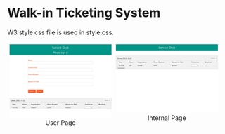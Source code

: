 # Walk-in Ticketing System

W3 style css file is used in style.css.

<div style="float: left; width:46%; padding: 5px">
  <img src="./image/user_page.PNG">
  <figcaption style="text-align: center">User Page</figcaption>
</div>
<div style="float: left; width:46%; padding: 5px">
  <img src="./image/internal_page.PNG">
  <figcaption style="text-align: center">Internal Page</figcaption>
</div>
